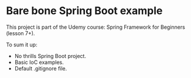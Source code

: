 # Bare bone Spring Boot example

This project is part of the Udemy course: Spring Framework for Beginners (lesson 7+). 

To sum it up:

* No thrills Spring Boot project.
* Basic IoC examples.
* Default .gitignore file.